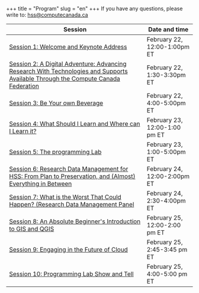 +++
title = "Program"
slug = "en"
+++
If you have any questions, please write to: hss@computecanada.ca


| Session      | Date and time |
| ----------- | ----------- |
| [Session 1: Welcome and Keynote Address](/intro) | February 22, 12:00-1:00pm ET |
| [Session 2: A Digital Adventure: Advancing Research With Technologies and Supports Available Through the Compute Canada Federation](/digital) | February 22, 1:30-3:30pm ET |
| [Session 3: Be Your own Beverage](/beverage) | February 22, 4:00-5:00pm ET |
| [Session 4: What Should I Learn and Where can I Learn it?](/pm) | February 23, 12:00-1:00 pm ET |
| [Session 5: The programming Lab](/lab) | February 23, 1:00-5:00pm ET |
| [Session 6: Research Data Management for HSS: From Plan to Preservation, and (Almost) Everything in Between](/dmp) | February 24, 12:00-2:00pm ET |
| [Session 7: What is the Worst That Could Happen? (Research Data Management Panel](/rdmp) | February 24, 2:30-4:00pm ET |
| [Session 8: An Absolute Beginner's Introduction to GIS and QGIS](/gisqgis) | February 25, 12:00-2:00 pm ET |
| [Session 9: Engaging in the Future of Cloud](/cloud) | February 25, 2:45-3:45 pm ET |
| [Session 10: Programming Lab Show and Tell](/plab) | February 25, 4:00-5:00 pm ET |
